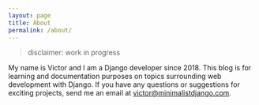 ```yaml
---
layout: page
title: About
permalink: /about/
---
```


> disclaimer: work in progress

My name is Victor and I am a Django developer since 2018.
This blog is for learning and documentation purposes on topics surrounding web development with Django.
If you have any questions or suggestions for exciting projects, send me an email at victor@minimalistdjango.com.
